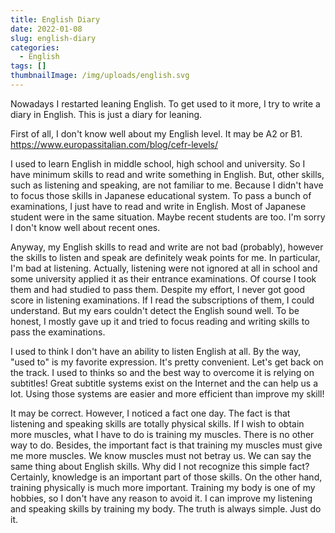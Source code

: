 ```yaml
---
title: English Diary
date: 2022-01-08
slug: english-diary
categories:
  - English
tags: []
thumbnailImage: /img/uploads/english.svg
---
```

Nowadays I restarted leaning English. To get used to it more, I try to write a diary in English. This is just a diary for leaning.

<!--more-->

First of all, I don't know well about my English level. It may be A2 or B1.
https://www.europassitalian.com/blog/cefr-levels/

I used to learn English in middle school, high school and university. So I have minimum skills to read and write something in English. But, other skills, such as listening and speaking, are not familiar to me. Because I didn't have to focus those skills in Japanese educational system. To pass a bunch of examinations, I just have to read and write in English. Most of Japanese student were in the same situation. Maybe recent students are too. I'm sorry I don't know well about recent ones.

Anyway, my English skills to read and write are not bad (probably), however the skills to listen and speak are definitely weak points for me. In particular, I'm bad at listening. Actually, listening were not ignored at all in school and some university applied it as their entrance examinations. Of course I took them and had studied to pass them. Despite my effort, I never got good score in listening examinations. If I read the subscriptions of them, I could understand. But my ears couldn't detect the English sound well. To be honest, I mostly gave up it and tried to focus reading and writing skills to pass the examinations.

I used to think I don't have an ability to listen English at all. By the way, "used to" is my favorite expression. It's pretty convenient. Let's get back on the track. I used to thinks so and the best way to overcome it is relying on subtitles! Great subtitle systems exist on the Internet and the can help us a lot. Using those systems are easier and more efficient than improve my skill!

It may be correct. However, I noticed a fact one day. The fact is that listening and speaking skills are totally physical skills. If I wish to obtain more muscles, what I have to do is training my muscles. There is no other way to do. Besides, the important fact is that training my muscles must give me more muscles. We know muscles must not betray us. We can say the same thing about English skills. Why did I not recognize this simple fact? Certainly, knowledge is an important part of those skills. On the other hand, training physically is much more important. Training my body is one of my hobbies, so I don't have any reason to avoid it. I can improve my listening and speaking skills by training my body. The truth is always simple. Just do it.